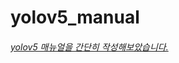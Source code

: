 # yolov5_manual


###### [yolov5 매뉴얼을 간단히 작성해보았습니다.](https://github.com/hwii-kk/yolov5_manual/blob/main/yolov5_manual.ipynb)
